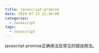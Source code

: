 ```yaml
---
title: javascript-promise
date: 2019-07-23 22:30:00
categories:
  - Javascript
tags: 
  - Javascript
---
```


javascript promise正确用法及常见的错误用法。

<!-- more -->
